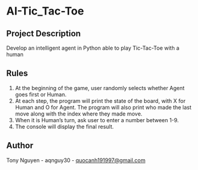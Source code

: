 # AI-Tic_Tac-Toe

## Project Description

Develop an intelligent agent in Python able to play Tic-Tac-Toe with a human

## Rules

1.	At the beginning of the game, user randomly selects whether Agent goes first or Human.
2.	At each step, the program will print the state of the board, with X for Human and O for Agent. The program will also print who made the last move along with the index where they made move.
3.	When it is Human’s turn, ask user to enter a number between 1-9. 
4.	The console will display the final result.

## Author
Tony Nguyen - aqnguy30 - quocanh191997@gmail.com
